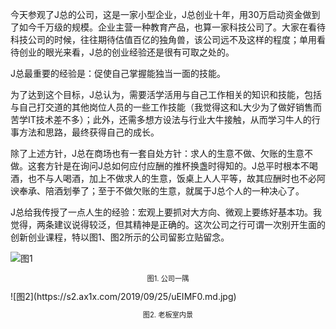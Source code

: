 今天参观了J总的公司，这是一家小型企业，J总创业十年，用30万启动资金做到了如今千万级的规模。企业主营一种教育产品，也算一家科技公司了。大家在看待科技公司的时候，往往期待估值百亿的独角兽，该公司远不及这样的程度；单用看待创业的眼光来看，J总的创业经验还是很有可取之处的。

J总最重要的经验是：促使自己掌握能独当一面的技能。

为了达到这个目标，J总认为，需要活学活用与自己工作相关的知识和技能，包括与自己打交道的其他岗位人员的一些工作技能（我觉得这和L大少为了做好销售而苦学IT技术差不多）；此外，还需多想方设法与行业大牛接触，从而学习牛人的行事方法和思路，最终获得自己的成长。

除了上述方针，J总在商场也有一套自处方针：求人的生意不做、欠账的生意不做。这套方针是在询问J总如何应付应酬的推杯换盏时得知的。J总平时根本不喝酒，也不与人喝酒，加上不做求人的生意，饭桌上人人平等，故其应酬时也不必阿谀奉承、陪酒划拳了；至于不做欠账的生意，就属于J总个人的一种决心了。

J总给我传授了一点人生的经验：宏观上要抓对大方向、微观上要练好基本功。我觉得，两条建议说得较泛，但其精神是正确的。这次公司之行可谓一次别开生面的创新创业课程，特以图1、图2所示的公司留影立贴留念。

![图1](https://s2.ax1x.com/2019/09/25/uEIQYV.md.jpg)

<p align="center" style="font-size:80%">图1. 公司一隅</p>
![图2](https://s2.ax1x.com/2019/09/25/uEIMF0.md.jpg)

<p align="center" style="font-size:80%">图2. 老板室内景</p>

